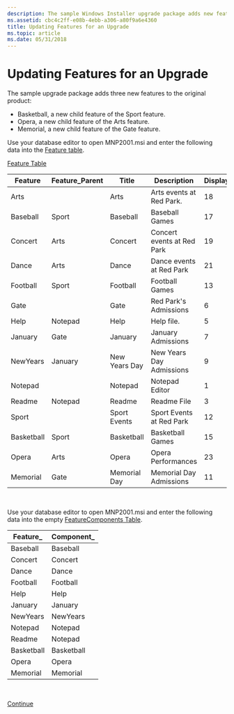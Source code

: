 ```yaml
---
description: The sample Windows Installer upgrade package adds new features to the original product.
ms.assetid: cbc4c2ff-e08b-4ebb-a306-a80f9a6e4360
title: Updating Features for an Upgrade
ms.topic: article
ms.date: 05/31/2018
---
```


# Updating Features for an Upgrade

The sample upgrade package adds three new features to the original product:

-   Basketball, a new child feature of the Sport feature.
-   Opera, a new child feature of the Arts feature.
-   Memorial, a new child feature of the Gate feature.

Use your database editor to open MNP2001.msi and enter the following data into the [Feature table](feature-table.md).

[Feature Table](feature-table.md)



| Feature    | Feature\_Parent | Title         | Description                | Display | Level | Directory\_ | Attributes |
|------------|-----------------|---------------|----------------------------|---------|-------|-------------|------------|
| Arts       |                 | Arts          | Arts events at Red Park.   | 18      | 3     | NOTEPADDIR  | 0          |
| Baseball   | Sport           | Baseball      | Baseball Games             | 17      | 3     | SPORTDIR    | 32         |
| Concert    | Arts            | Concert       | Concert events at Red Park | 19      | 3     | ARTSDIR     | 2          |
| Dance      | Arts            | Dance         | Dance events at Red Park   | 21      | 3     | ARTSDIR     | 2          |
| Football   | Sport           | Football      | Football Games             | 13      | 3     | SPORTDIR    | 2          |
| Gate       |                 | Gate          | Red Park's Admissions      | 6       | 3     | NOTEPADDIR  | 0          |
| Help       | Notepad         | Help          | Help file.                 | 5       | 3     | NOTEPADDIR  | 1          |
| January    | Gate            | January       | January Admissions         | 7       | 3     | MONDIR      | 2          |
| NewYears   | January         | New Years Day | New Years Day Admissions   | 9       | 3     | HOLDIR      | 2          |
| Notepad    |                 | Notepad       | Notepad Editor             | 1       | 3     | NOTEPADDIR  | 0          |
| Readme     | Notepad         | Readme        | Readme File                | 3       | 3     | NOTEPADDIR  | 0          |
| Sport      |                 | Sport Events  | Sport Events at Red Park   | 12      | 3     | NOTEPADDIR  | 0          |
| Basketball | Sport           | Basketball    | Basketball Games           | 15      | 3     | SPORTDIR    | 2          |
| Opera      | Arts            | Opera         | Opera Performances         | 23      | 3     | ARTSDIR     | 2          |
| Memorial   | Gate            | Memorial Day  | Memorial Day Admissions    | 11      | 3     | HOLDIR      | 2          |



 

Use your database editor to open MNP2001.msi and enter the following data into the empty [FeatureComponents Table](featurecomponents-table.md).



| Feature\_  | Component\_ |
|------------|-------------|
| Baseball   | Baseball    |
| Concert    | Concert     |
| Dance      | Dance       |
| Football   | Football    |
| Help       | Help        |
| January    | January     |
| NewYears   | NewYears    |
| Notepad    | Notepad     |
| Readme     | Notepad     |
| Basketball | Basketball  |
| Opera      | Opera       |
| Memorial   | Memorial    |



 

[Continue](updating-shortcuts-for-an-upgrade.md)

 

 



